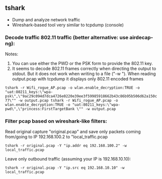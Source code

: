 ## tshark
- Dump and analyze network traffic
- Wireshark-based tool very similar to tcpdump (console)

### Decode traffic 802.11 traffic (better alternative: use airdecap-ng):

Notes:
1. You can use either the PWD or the PSK form to provide the 802.11 key.
2. It seems to decode 802.11 frames correctly when directing the output to stdout. 
    But it does not work when writing to a file ("-w <new capture file>"). 
    When reading output.pcap with tcpdump it displays only 802.11 encoded frames
    
`tshark -r Wifi_rogue_AP.pcap -o wlan.enable_decryption:TRUE -o "uat:80211_keys:\"wpa-psk\",\"9ac29c094d7dca4726e0220e39ee3f59985918662b43c86b95b506d62a150c77\"" -w output.pcap
tshark -r Wifi_rogue_AP.pcap -o wlan.enable_decryption:TRUE -o "uat:80211_keys:\"wpa-pwd\",\"princess:FirstTargetBank \"" -w output.pcap`


### Filter pcap based on wireshark-like filters:
Read original capture "original.pcap" and save only packets coming from/going to IP 192.168.100.2 to "local_traffic.pcap

`tshark -r original.pcap -Y "ip.addr eq 192.168.100.2" -w local_traffic.pcap`

Leave only outbound traffic (assuming your IP is 192.168.10.10):

`tshark -r original.pcap -Y "ip.src eq 192.168.10.10" -w local_traffic.pcap`
